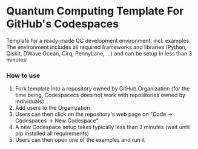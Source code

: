 # Quantum Computing Template For GitHub's Codespaces

Template for a ready-made QC development environment, incl. examples. The environment includes all required frameworks and libraries (Python, Qiskit, DWave Ocean, Cirq, PennyLane, ...) and can be setup in less than 3 minutes!

### How to use

1. Fork template into a repository owned by GitHub Organization (for the time being, Codespacecs does not work with repositories owned by individuals)
2. Add users to the Organization
3. Users can then click on the repository's web page on "Code -> Codespaces -> New Codespace"
4. A new Codespace setup takes typically less than 3 minutes (wait until pip installed all requirements)
5. Users can then open one of the examples and run it
